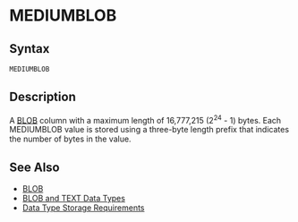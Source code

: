 # MEDIUMBLOB

## Syntax

```sql
MEDIUMBLOB
```

## Description

A [BLOB](/columns-storage-engines-and-plugins/data-types/string-data-types/blob/) column with a maximum
length of 16,777,215 (2<sup>24</sup> - 1) bytes.
Each MEDIUMBLOB value is stored using a three-byte length prefix that
indicates the number of bytes in the value.

## See Also

- [BLOB](/columns-storage-engines-and-plugins/data-types/string-data-types/blob/)
- [BLOB and TEXT Data Types](/columns-storage-engines-and-plugins/data-types/string-data-types/blob-and-text-data-types/)
- [Data Type Storage Requirements](/columns-storage-engines-and-plugins/data-types/data-type-storage-requirements/)